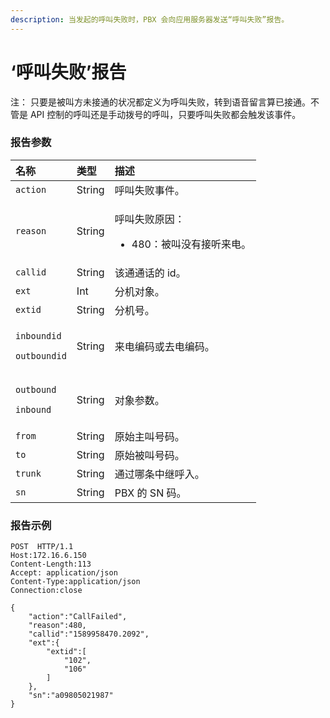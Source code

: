 ```yaml
---
description: 当发起的呼叫失败时，PBX 会向应用服务器发送“呼叫失败”报告。
---
```


# ‘呼叫失败’报告

注： 只要是被叫方未接通的状况都定义为呼叫失败，转到语音留言算已接通。不管是 API 控制的呼叫还是手动拨号的呼叫，只要呼叫失败都会触发该事件。



### 报告参数

<table>
  <thead>
    <tr>
      <th style="text-align:left">&#x540D;&#x79F0;</th>
      <th style="text-align:left">&#x7C7B;&#x578B;</th>
      <th style="text-align:left">&#x63CF;&#x8FF0;</th>
    </tr>
  </thead>
  <tbody>
    <tr>
      <td style="text-align:left"><code>action</code>
      </td>
      <td style="text-align:left">String</td>
      <td style="text-align:left">&#x547C;&#x53EB;&#x5931;&#x8D25;&#x4E8B;&#x4EF6;&#x3002;</td>
    </tr>
    <tr>
      <td style="text-align:left"><code>reason</code>
      </td>
      <td style="text-align:left">String</td>
      <td style="text-align:left">
        <p>&#x547C;&#x53EB;&#x5931;&#x8D25;&#x539F;&#x56E0;&#xFF1A;</p>
        <ul>
          <li>480&#xFF1A;&#x88AB;&#x53EB;&#x6CA1;&#x6709;&#x63A5;&#x542C;&#x6765;&#x7535;&#x3002;</li>
        </ul>
      </td>
    </tr>
    <tr>
      <td style="text-align:left"><code>callid</code>
      </td>
      <td style="text-align:left">String</td>
      <td style="text-align:left">&#x8BE5;&#x901A;&#x901A;&#x8BDD;&#x7684; id&#x3002;</td>
    </tr>
    <tr>
      <td style="text-align:left"><code>ext</code>
      </td>
      <td style="text-align:left">Int</td>
      <td style="text-align:left">&#x5206;&#x673A;&#x5BF9;&#x8C61;&#x3002;</td>
    </tr>
    <tr>
      <td style="text-align:left"><code>extid</code>
      </td>
      <td style="text-align:left">String</td>
      <td style="text-align:left">&#x5206;&#x673A;&#x53F7;&#x3002;</td>
    </tr>
    <tr>
      <td style="text-align:left">
        <p><code>inboundid</code>
        </p>
        <p><code>outboundid</code>
        </p>
      </td>
      <td style="text-align:left">String</td>
      <td style="text-align:left">&#x6765;&#x7535;&#x7F16;&#x7801;&#x6216;&#x53BB;&#x7535;&#x7F16;&#x7801;&#x3002;</td>
    </tr>
    <tr>
      <td style="text-align:left">
        <p><code>outbound</code>
        </p>
        <p><code>inbound</code>
        </p>
      </td>
      <td style="text-align:left">String</td>
      <td style="text-align:left">&#x5BF9;&#x8C61;&#x53C2;&#x6570;&#x3002;</td>
    </tr>
    <tr>
      <td style="text-align:left"><code>from</code>
      </td>
      <td style="text-align:left">String</td>
      <td style="text-align:left">&#x539F;&#x59CB;&#x4E3B;&#x53EB;&#x53F7;&#x7801;&#x3002;</td>
    </tr>
    <tr>
      <td style="text-align:left"><code>to</code>
      </td>
      <td style="text-align:left">String</td>
      <td style="text-align:left">&#x539F;&#x59CB;&#x88AB;&#x53EB;&#x53F7;&#x7801;&#x3002;</td>
    </tr>
    <tr>
      <td style="text-align:left"><code>trunk</code>
      </td>
      <td style="text-align:left">String</td>
      <td style="text-align:left">&#x901A;&#x8FC7;&#x54EA;&#x6761;&#x4E2D;&#x7EE7;&#x547C;&#x5165;&#x3002;</td>
    </tr>
    <tr>
      <td style="text-align:left"><code>sn</code>
      </td>
      <td style="text-align:left">String</td>
      <td style="text-align:left">PBX &#x7684; SN &#x7801;&#x3002;</td>
    </tr>
  </tbody>
</table>

### 报告示例

```text
POST  HTTP/1.1
Host:172.16.6.150
Content-Length:113
Accept: application/json
Content-Type:application/json
Connection:close

{
    "action":"CallFailed",
    "reason":480,
    "callid":"1589958470.2092",
    "ext":{
        "extid":[
            "102",
            "106"
        ]
    },
    "sn":"a09805021987"
}
```

